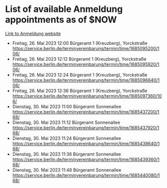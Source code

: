 # List of available Anmeldung appointments as of $NOW
[Link to Anmeldung website](https://service.berlin.de/terminvereinbarung/termin/tag.php?termin=1&anliegen[]=120686&dienstleisterlist=122210,122217,327316,122219,327312,122227,327314,122231,327346,122243,327348,122254,122252,329742,122260,329745,122262,329748,122271,327278,122273,327274,122277,327276,330436,122280,327294,122282,327290,122284,327292,122291,327270,122285,327266,122286,327264,122296,327268,150230,329760,122297,327286,122294,327284,122312,329763,122314,329775,122304,327330,122311,327334,122309,327332,317869,122281,327352,122279,329772,122283,122276,327324,122274,327326,122267,329766,122246,327318,122251,327320,122257,327322,122208,327298,122226,327300&herkunft=http%3A%2F%2Fservice.berlin.de%2Fdienstleistung%2F120686%2F)
- Freitag, 26. Mai 2023 12:00 Bürgeramt 1 (Kreuzberg), Yorckstraße https://service.berlin.de/terminvereinbarung/termin/time/1685095200/106/
- Freitag, 26. Mai 2023 12:12 Bürgeramt 1 (Kreuzberg), Yorckstraße https://service.berlin.de/terminvereinbarung/termin/time/1685095920/106/
- Freitag, 26. Mai 2023 12:24 Bürgeramt 1 (Kreuzberg), Yorckstraße https://service.berlin.de/terminvereinbarung/termin/time/1685096640/106/
- Freitag, 26. Mai 2023 12:36 Bürgeramt 1 (Kreuzberg), Yorckstraße https://service.berlin.de/terminvereinbarung/termin/time/1685097360/106/
- Dienstag, 30. Mai 2023 11:00 Bürgeramt Sonnenallee https://service.berlin.de/terminvereinbarung/termin/time/1685437200/168/
- Dienstag, 30. Mai 2023 11:12 Bürgeramt Sonnenallee https://service.berlin.de/terminvereinbarung/termin/time/1685437920/168/
- Dienstag, 30. Mai 2023 11:24 Bürgeramt Sonnenallee https://service.berlin.de/terminvereinbarung/termin/time/1685438640/168/
- Dienstag, 30. Mai 2023 11:36 Bürgeramt Sonnenallee https://service.berlin.de/terminvereinbarung/termin/time/1685439360/168/
- Dienstag, 30. Mai 2023 11:48 Bürgeramt Sonnenallee https://service.berlin.de/terminvereinbarung/termin/time/1685440080/168/

